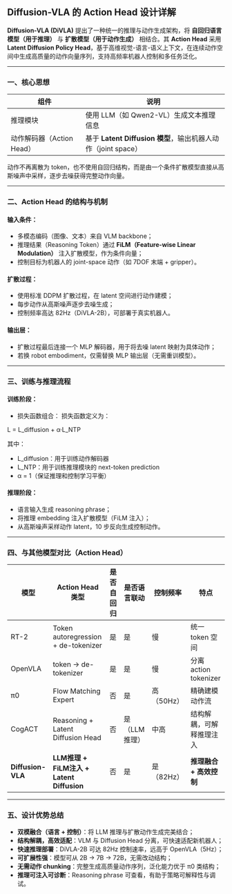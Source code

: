 

## Diffusion-VLA 的 Action Head 设计详解

**Diffusion-VLA (DiVLA)** 提出了一种统一的推理与动作生成架构，将 **自回归语言模型（用于推理）** 与 **扩散模型（用于动作生成）** 相结合。其 **Action Head** 采用 **Latent Diffusion Policy Head**，基于高维视觉-语言-语义上下文，在连续动作空间中生成高质量的动作向量序列，支持高频率机器人控制和多任务泛化。

---

### 一、核心思想

| 组件               | 说明                                                           |
|--------------------|----------------------------------------------------------------|
| 推理模块            | 使用 LLM（如 Qwen2-VL）生成文本推理信息                     |
| 动作解码器（Action Head） | 基于 **Latent Diffusion 模型**，输出机器人动作（joint space） |

动作不再离散为 token，也不使用自回归结构，而是由一个条件扩散模型直接从高斯噪声中采样，逐步去噪获得完整动作向量。

---

### 二、Action Head 的结构与机制

#### 输入条件：
- 多模态编码（图像、文本）来自 VLM backbone；
- 推理结果（Reasoning Token）通过 **FiLM（Feature-wise Linear Modulation）** 注入扩散模型，作为条件向量；
- 控制目标为机器人的 joint-space 动作（如 7DOF 末端 + gripper）。

#### 扩散过程：
- 使用标准 DDPM 扩散过程，在 latent 空间进行动作建模；
- 每步动作从高斯噪声逐步去噪生成；
- 控制频率高达 82Hz（DiVLA-2B），可部署于真实机器人。

#### 输出层：
- 扩散过程最后连接一个 MLP 解码器，用于将去噪 latent 映射为具体动作；
- 若换 robot embodiment，仅需替换 MLP 输出层（无需重训模型）。

---

### 三、训练与推理流程

#### 训练阶段：
- 损失函数组合：
损失函数定义为：

L = L_diffusion + α·L_NTP

其中：
- L_diffusion：用于训练动作解码器
- L_NTP：用于训练推理模块的 next-token prediction
- α = 1（保证推理和控制学习平衡）

#### 推理阶段：
- 语言输入生成 reasoning phrase；
- 将推理 embedding 注入扩散模型（FiLM 注入）；
- 从高斯噪声采样动作 latent，10 步反向生成控制动作。

---

### 四、与其他模型对比（Action Head）

| 模型         | Action Head 类型                      | 是否自回归 | 是否语言联动 | 控制频率 | 特点                     |
|--------------|----------------------------------------|--------------|----------------|------------|--------------------------|
| RT-2         | Token autoregression + de-tokenizer    | 是           | 是             | 慢         | 统一 token 空间          |
| OpenVLA      | token → de-tokenizer                   | 是           | 是             | 慢         | 分离 action tokenizer     |
| π0           | Flow Matching Expert                   | 否         | 是             | 高（50Hz） | 精确建模动作流           |
| CogACT       | Reasoning + Latent Diffusion Head      | 否         | 是（LLM推理）   | 中高        | 结构解耦，可解释推理注入 |
| **Diffusion-VLA** | **LLM推理 + FiLM注入 + Latent Diffusion** | 否           | 是             | 是（82Hz）| **推理融合 + 高效控制**     |

---

### 五、设计优势总结

- **双模融合（语言 + 控制）**：将 LLM 推理与扩散动作生成完美结合；
- **结构解耦，高效适配**：VLM 与 Diffusion Head 分离，可快速适配新机器人；
- **快速推理部署**：DiVLA-2B 可达 82Hz 控制速率，远高于 OpenVLA（5Hz）；
- **可扩展性强**：模型可从 2B → 7B → 72B，无需改动结构；
- **无需动作 chunking**：完整生成高质量动作序列，泛化能力优于 π0 类结构；
- **推理可注入可诊断**：Reasoning phrase 可查看，有助于策略可解释性与调试。

